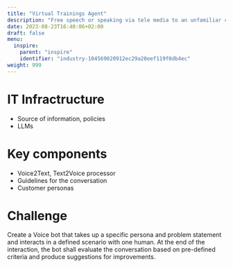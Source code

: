 ```yaml
---
title: "Virtual Trainings Agent"
description: "Free speech or speaking via tele media to an unfamiliar counterpart is a challenge. Modern advanced AI can take up different roles and interact with a human. Eventually, it can produce confidential rating and suggestions for improvement. This creates a save environment to practice and improve free speech."
date: 2023-08-23T16:40:06+02:00
draft: false
menu:
  inspire:
    parent: "inspire"
    identifier: "industry-104569020912ec29a20eef119f0db4ec"
weight: 999
---
```

# IT Infractructure
* Source of information, policies
* LLMs

# Key components
* Voice2Text, Text2Voice processor
* Guidelines for the conversation
* Customer personas

# Challenge
Create a Voice bot that takes up a specific persona and problem statement and interacts in a defined scenario with one human. At the end of the interaction, the bot shall evaluate the conversation based on pre-defined criteria and produce suggestions for improvements.